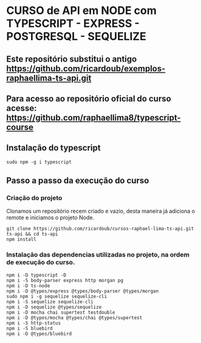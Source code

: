 # CURSO de API em NODE com TYPESCRIPT - EXPRESS - POSTGRESQL - SEQUELIZE

## Este repositório substitui o antigo https://github.com/ricardoub/exemplos-raphaellima-ts-api.git

## Para acesso ao repositório oficial do curso acesse: https://github.com/raphaellima8/typescript-course

## Instalação do typescript
```
sudo npm -g i typescript
```

## Passo a passo da execução do curso

### Criação do projeto
Clonamos um repositório recem criado e vazio, desta maneira já adiciona o remote e iniciamos o projeto Node.

```
git clone https://github.com/ricardoub/cursos-raphael-lima-ts-api.git ts-api && cd ts-api
npm install
```

### Instalação das dependencias utilizadas no projeto, na ordem de execução do curso.
```
npm i -D typescript -D
npm i -S body-parser express http morgan pg
npm i -D ts-node
npm i -D @types/express @types/body-parser @types/morgan
sudo npm i -g sequelize sequelize-cli
npm i -S sequelize sequelize-cli
npm i -D sequelize @types/sequelize
npm i -D mocha chai supertest testdouble
npm i -D @types/mocha @types/chai @types/supertest
npm i -S http-status
npm i -S bluebird
npm i -D @types/bluebird
```
